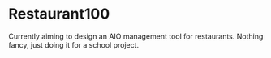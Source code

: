 Restaurant100
=============

Currently aiming to design an AIO management tool for restaurants. Nothing fancy, just doing it for a school project.
